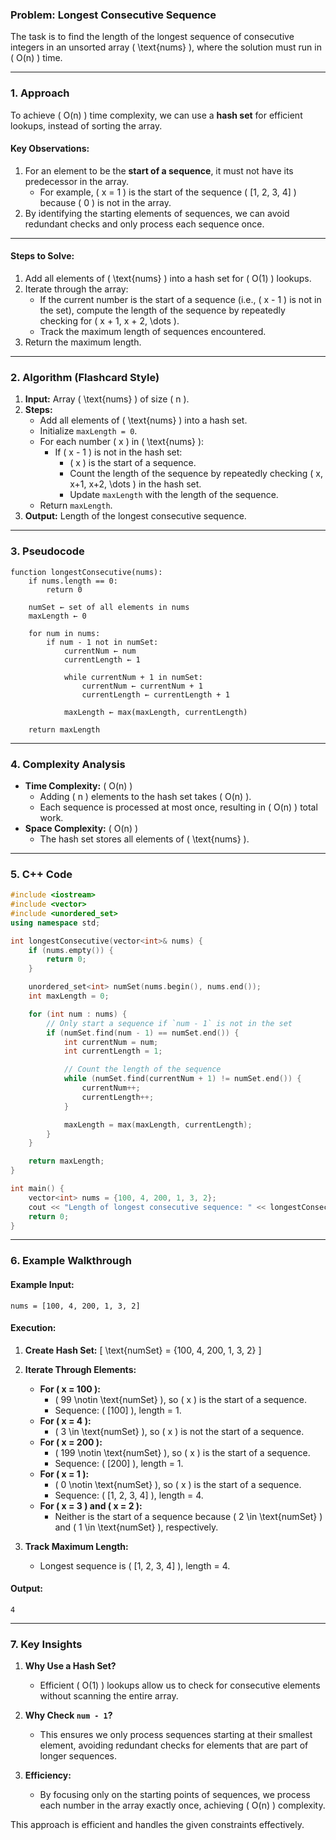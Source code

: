 ### Problem: Longest Consecutive Sequence

The task is to find the length of the longest sequence of consecutive integers in an unsorted array \( \text{nums} \), where the solution must run in \( O(n) \) time.

---

### **1. Approach**

To achieve \( O(n) \) time complexity, we can use a **hash set** for efficient lookups, instead of sorting the array.

#### **Key Observations:**
1. For an element to be the **start of a sequence**, it must not have its predecessor in the array.
   - For example, \( x = 1 \) is the start of the sequence \( [1, 2, 3, 4] \) because \( 0 \) is not in the array.
2. By identifying the starting elements of sequences, we can avoid redundant checks and only process each sequence once.

---

#### **Steps to Solve:**
1. Add all elements of \( \text{nums} \) into a hash set for \( O(1) \) lookups.
2. Iterate through the array:
   - If the current number is the start of a sequence (i.e., \( x - 1 \) is not in the set), compute the length of the sequence by repeatedly checking for \( x + 1, x + 2, \dots \).
   - Track the maximum length of sequences encountered.
3. Return the maximum length.

---

### **2. Algorithm (Flashcard Style)**

1. **Input:** Array \( \text{nums} \) of size \( n \).
2. **Steps:**
   - Add all elements of \( \text{nums} \) into a hash set.
   - Initialize `maxLength = 0`.
   - For each number \( x \) in \( \text{nums} \):
     - If \( x - 1 \) is not in the hash set:
       - \( x \) is the start of a sequence.
       - Count the length of the sequence by repeatedly checking \( x, x+1, x+2, \dots \) in the hash set.
       - Update `maxLength` with the length of the sequence.
   - Return `maxLength`.
3. **Output:** Length of the longest consecutive sequence.

---

### **3. Pseudocode**

```
function longestConsecutive(nums):
    if nums.length == 0:
        return 0

    numSet ← set of all elements in nums
    maxLength ← 0

    for num in nums:
        if num - 1 not in numSet:
            currentNum ← num
            currentLength ← 1

            while currentNum + 1 in numSet:
                currentNum ← currentNum + 1
                currentLength ← currentLength + 1

            maxLength ← max(maxLength, currentLength)

    return maxLength
```

---

### **4. Complexity Analysis**

- **Time Complexity:** \( O(n) \)
  - Adding \( n \) elements to the hash set takes \( O(n) \).
  - Each sequence is processed at most once, resulting in \( O(n) \) total work.
- **Space Complexity:** \( O(n) \)
  - The hash set stores all elements of \( \text{nums} \).

---

### **5. C++ Code**

```cpp
#include <iostream>
#include <vector>
#include <unordered_set>
using namespace std;

int longestConsecutive(vector<int>& nums) {
    if (nums.empty()) {
        return 0;
    }

    unordered_set<int> numSet(nums.begin(), nums.end());
    int maxLength = 0;

    for (int num : nums) {
        // Only start a sequence if `num - 1` is not in the set
        if (numSet.find(num - 1) == numSet.end()) {
            int currentNum = num;
            int currentLength = 1;

            // Count the length of the sequence
            while (numSet.find(currentNum + 1) != numSet.end()) {
                currentNum++;
                currentLength++;
            }

            maxLength = max(maxLength, currentLength);
        }
    }

    return maxLength;
}

int main() {
    vector<int> nums = {100, 4, 200, 1, 3, 2};
    cout << "Length of longest consecutive sequence: " << longestConsecutive(nums) << endl;
    return 0;
}
```

---

### **6. Example Walkthrough**

#### Example Input:
```plaintext
nums = [100, 4, 200, 1, 3, 2]
```

#### Execution:

1. **Create Hash Set:**
   \[
   \text{numSet} = \{100, 4, 200, 1, 3, 2\}
   \]

2. **Iterate Through Elements:**
   - **For \( x = 100 \):**
     - \( 99 \notin \text{numSet} \), so \( x \) is the start of a sequence.
     - Sequence: \( [100] \), length = 1.
   - **For \( x = 4 \):**
     - \( 3 \in \text{numSet} \), so \( x \) is not the start of a sequence.
   - **For \( x = 200 \):**
     - \( 199 \notin \text{numSet} \), so \( x \) is the start of a sequence.
     - Sequence: \( [200] \), length = 1.
   - **For \( x = 1 \):**
     - \( 0 \notin \text{numSet} \), so \( x \) is the start of a sequence.
     - Sequence: \( [1, 2, 3, 4] \), length = 4.
   - **For \( x = 3 \) and \( x = 2 \):**
     - Neither is the start of a sequence because \( 2 \in \text{numSet} \) and \( 1 \in \text{numSet} \), respectively.

3. **Track Maximum Length:**
   - Longest sequence is \( [1, 2, 3, 4] \), length = 4.

#### Output:
```plaintext
4
```

---

### **7. Key Insights**

1. **Why Use a Hash Set?**
   - Efficient \( O(1) \) lookups allow us to check for consecutive elements without scanning the entire array.

2. **Why Check `num - 1`?**
   - This ensures we only process sequences starting at their smallest element, avoiding redundant checks for elements that are part of longer sequences.

3. **Efficiency:**
   - By focusing only on the starting points of sequences, we process each number in the array exactly once, achieving \( O(n) \) complexity.

This approach is efficient and handles the given constraints effectively.